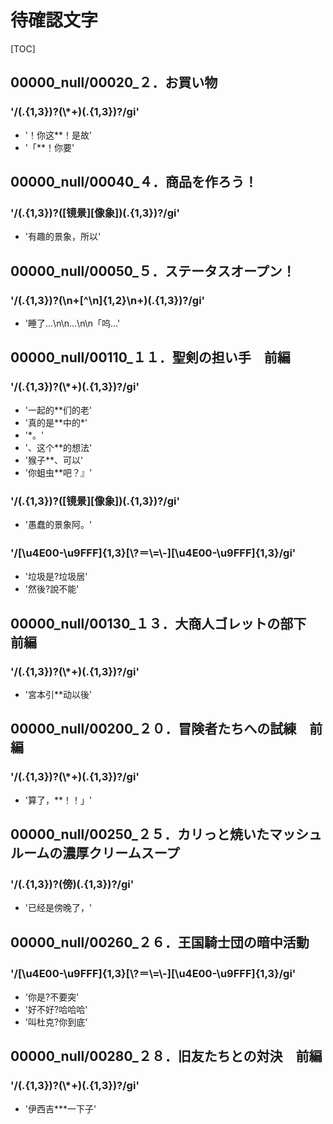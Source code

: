 # 待確認文字

[TOC]

## 00000_null/00020_２．お買い物

### '/(.{1,3})?(\\*+)(.{1,3})?/gi'

- '！你这**！是故'
- '「**！你要'


## 00000_null/00040_４．商品を作ろう！

### '/(.{1,3})?([镜景][像象])(.{1,3})?/gi'

- '有趣的景象，所以'


## 00000_null/00050_５．ステータスオープン！

### '/(.{1,3})?(\n+[^\n]{1,2}\n+)(.{1,3})?/gi'

- '睡了…\n\n…\n\n「呜…'


## 00000_null/00110_１１．聖剣の担い手　前編

### '/(.{1,3})?(\\*+)(.{1,3})?/gi'

- '一起的**们的老'
- '真的是**中的*'
- '*。'
- '、这个**的想法'
- '猴子**、可以'
- '你蛆虫**吧？』'

### '/(.{1,3})?([镜景][像象])(.{1,3})?/gi'

- '愚蠢的景象阿。'

### '/[\\u4E00-\\u9FFF]{1,3}[\\?＝\\=\\-][\\u4E00-\\u9FFF]{1,3}/gi'

- '垃圾是?垃圾居'
- '然後?說不能'


## 00000_null/00130_１３．大商人ゴレットの部下　前編

### '/(.{1,3})?(\\*+)(.{1,3})?/gi'

- '宮本引**动以後'


## 00000_null/00200_２０．冒険者たちへの試練　前編

### '/(.{1,3})?(\\*+)(.{1,3})?/gi'

- '算了，**！！」'


## 00000_null/00250_２５．カリっと焼いたマッシュルームの濃厚クリームスープ

### '/(.{1,3})?(傍)(.{1,3})?/gi'

- '已经是傍晚了，'


## 00000_null/00260_２６．王国騎士団の暗中活動

### '/[\\u4E00-\\u9FFF]{1,3}[\\?＝\\=\\-][\\u4E00-\\u9FFF]{1,3}/gi'

- '你是?不要突'
- '好不好?哈哈哈'
- '叫杜克?你到底'


## 00000_null/00280_２８．旧友たちとの対決　前編

### '/(.{1,3})?(\\*+)(.{1,3})?/gi'

- '伊西吉***一下子'
